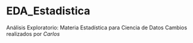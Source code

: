 # EDA_Estadistica
Análisis Exploratorio: Materia Estadística para Ciencia de Datos
Cambios realizados por *Carlos*
